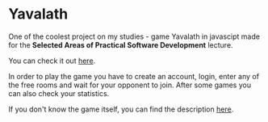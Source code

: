 # Yavalath 
One of the coolest project on my studies - game Yavalath in javascipt made for the **Selected Areas of Practical Software Development** lecture.

You can check it out [here](http://mysterious-woodland-15958.herokuapp.com/ "Link to the game").

In order to play the game you have to create an account, login, enter any of the free rooms and wait for your opponent to join. After some games you can also check your statistics.

If you don't know the game itself, you can find the description [here](https://boardgamegeek.com/blogpost/2814/yavalath-evolutionary-game-design "Game description, rules and common strategies").
